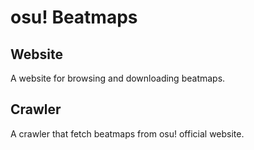 osu! Beatmaps
================
Website
---------
A website for browsing and downloading beatmaps.

Crawler
--------
A crawler that fetch beatmaps from osu! official website.
